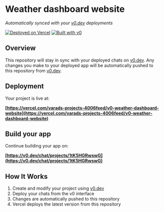 # Weather dashboard website

*Automatically synced with your [v0.dev](https://v0.dev) deployments*

[![Deployed on Vercel](https://img.shields.io/badge/Deployed%20on-Vercel-black?style=for-the-badge&logo=vercel)](https://vercel.com/varads-projects-4006feed/v0-weather-dashboard-website)
[![Built with v0](https://img.shields.io/badge/Built%20with-v0.dev-black?style=for-the-badge)](https://v0.dev/chat/projects/1tK5HGRwswG)

## Overview

This repository will stay in sync with your deployed chats on [v0.dev](https://v0.dev).
Any changes you make to your deployed app will be automatically pushed to this repository from [v0.dev](https://v0.dev).

## Deployment

Your project is live at:

**[https://vercel.com/varads-projects-4006feed/v0-weather-dashboard-website](https://vercel.com/varads-projects-4006feed/v0-weather-dashboard-website)**

## Build your app

Continue building your app on:

**[https://v0.dev/chat/projects/1tK5HGRwswG](https://v0.dev/chat/projects/1tK5HGRwswG)**

## How It Works

1. Create and modify your project using [v0.dev](https://v0.dev)
2. Deploy your chats from the v0 interface
3. Changes are automatically pushed to this repository
4. Vercel deploys the latest version from this repository
